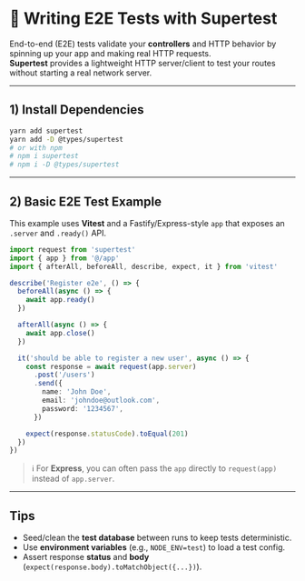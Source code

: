# 🚦 Writing E2E Tests with Supertest

End-to-end (E2E) tests validate your **controllers** and HTTP behavior by spinning up your app and making real HTTP requests.  
**Supertest** provides a lightweight HTTP server/client to test your routes without starting a real network server.

---

## 1) Install Dependencies

```bash
yarn add supertest
yarn add -D @types/supertest
# or with npm
# npm i supertest
# npm i -D @types/supertest
```

---

## 2) Basic E2E Test Example

This example uses **Vitest** and a Fastify/Express-style `app` that exposes an `.server` and `.ready()` API.

```ts
import request from 'supertest'
import { app } from '@/app'
import { afterAll, beforeAll, describe, expect, it } from 'vitest'

describe('Register e2e', () => {
  beforeAll(async () => {
    await app.ready()
  })

  afterAll(async () => {
    await app.close()
  })

  it('should be able to register a new user', async () => {
    const response = await request(app.server)
      .post('/users')
      .send({
        name: 'John Doe',
        email: 'johndoe@outlook.com',
        password: '1234567',
      })

    expect(response.statusCode).toEqual(201)
  })
})
```

> ℹ️ For **Express**, you can often pass the `app` directly to `request(app)` instead of `app.server`.

---

## Tips
- Seed/clean the **test database** between runs to keep tests deterministic.
- Use **environment variables** (e.g., `NODE_ENV=test`) to load a test config.
- Assert response **status** and **body** (`expect(response.body).toMatchObject({...})`).


